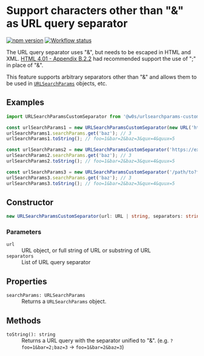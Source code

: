 # Support characters other than "&" as URL query separator

[![npm version](https://badge.fury.io/js/%40w0s%2Furlsearchparams-custom-separator.svg)](https://www.npmjs.com/package/@w0s/urlsearchparams-custom-separator)
[![Workflow status](https://github.com/SaekiTominaga/npm/actions/workflows/urlsearchparams-custom-separator.yml/badge.svg)](https://github.com/SaekiTominaga/npm/actions/workflows/urlsearchparams-custom-separator.yml)

The URL query separator uses "&", but needs to be escaped in HTML and XML. [HTML 4.01 - Appendix B.2.2](https://www.w3.org/TR/html4/appendix/notes.html#h-B.2.2) had recommended support the use of ";" in place of "&".

This feature supports arbitrary separators other than "&" and allows them to be used in [`URLSearchParams`](https://developer.mozilla.org/en-US/docs/Web/API/URLSearchParams) objects, etc.

## Examples

```JavaScript
import URLSearchParamsCustomSeparator from '@w0s/urlsearchparams-custom-separator';

const urlSearchParams1 = new URLSearchParamsCustomSeparator(new URL('https://example.com/path/to?foo=1&bar=2;baz=3;qux=4:quux=5'), [';', ':']);
urlSearchParams1.searchParams.get('baz'); // 3
urlSearchParams1.toString(); // foo=1&bar=2&baz=3&qux=4&quux=5

const urlSearchParams2 = new URLSearchParamsCustomSeparator('https://example.com/path/to?foo=1&bar=2;baz=3;qux=4:quux=5', [';', ':']);
urlSearchParams2.searchParams.get('baz'); // 3
urlSearchParams2.toString(); // foo=1&bar=2&baz=3&qux=4&quux=5

const urlSearchParams3 = new URLSearchParamsCustomSeparator('/path/to?foo=1&bar=2;baz=3;qux=4:quux=5', [';', ':']);
urlSearchParams3.searchParams.get('baz'); // 3
urlSearchParams3.toString(); // foo=1&bar=2&baz=3&qux=4&quux=5
```

## Constructor

```TypeScript
new URLSearchParamsCustomSeparator(url: URL | string, separators: string[])
```

### Parameters

<dl>
<dt><code>url</code></dt>
<dd>URL object, or full string of URL or substring of URL</dd>
<dt><code>separators</code></dt>
<dd>List of URL query separator</dd>
</dl>

## Properties

<dl>
<dt><code>searchParams: URLSearchParams</code></dt>
<dd>Returns a <code>URLSearchParams</code> object.</dd>
</dl>

## Methods

<dl>
<dt><code>toString(): string</code></dt>
<dd>Returns a URL query with the separator unified to "&". (e.g. <code>?foo=1&bar=2;baz=3</code> → <code>foo=1&bar=2&baz=3</code>)</dd>
</dl>
